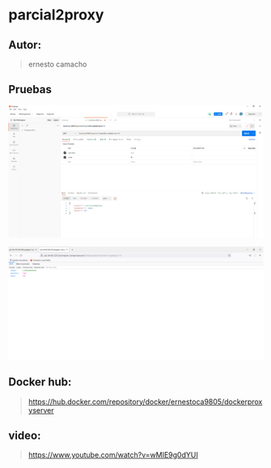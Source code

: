 # parcial2proxy
## Autor:
> ernesto camacho

## Pruebas 
![](https://github.com/ErnestoCamachoA9805/parcial2proxy/blob/main/Recusos/Prueba%20local.PNG)


![](https://github.com/ErnestoCamachoA9805/parcial2proxy/blob/main/Recusos/Prueba%20nube.PNG)
## Docker hub:
> https://hub.docker.com/repository/docker/ernestoca9805/dockerproxyserver

## video:
> https://www.youtube.com/watch?v=wMIE9g0dYUI
